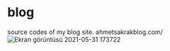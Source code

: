 # blog
source codes of my blog site.
ahmetsakrakblog.com/
![Ekran görüntüsü 2021-05-31 173722](https://user-images.githubusercontent.com/66999194/120209077-eb802b00-c236-11eb-8565-750849159e07.png)

